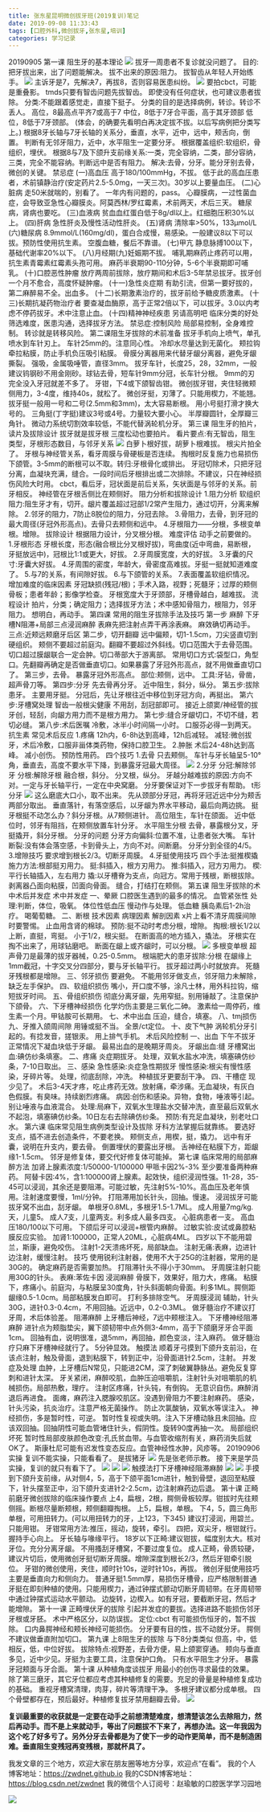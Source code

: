 ```yaml
---
title: 张东星昆明微创拔牙班(2019复训)笔记
date: 2019-09-08 11:33:43
tags: [口腔外科,微创拔牙,张东星,培训]
categories: 学习记录
---
```

20190905
第一课 阻生牙的基本理论
![](https://zymblog-1258069789.cos.ap-chengdu.myqcloud.com/blog0158-zdxbyfx/01.png)
拔牙一周患者不复诊就没问题了。
目的:把牙拔出来，出了问题能解决。
拔不出来的原因:阻力。
拔智齿从年轻人开始练手。
![](https://zymblog-1258069789.cos.ap-chengdu.myqcloud.com/blog0158-zdxbyfx/02.png)
主诉牙是7，先解决7，再拔8，否则容易医患纠纷。
![](https://zymblog-1258069789.cos.ap-chengdu.myqcloud.com/blog0158-zdxbyfx/03.png)
要拍cbct，可能是重叠影。
tmds只要有智齿问题先拔智齿。
即使没有任何症状，也可建议患者拔除。
分类:不能跟着感觉走，直接下挺子。
分类的目的是选择病例，转诊。转诊不丢人。
高位，8最高点平齐7或高于7
中位，8低于7牙合平面，高于其牙颈部
低位，8低于7牙颈部。
(体会，的确要先看明白再决定拔不拔。以后写病例把分类写上。)
根据8牙长轴与7牙长轴的关系分，垂直，水平，近中，远中，颊舌向，倒置。
判断有无邻牙阻力，近中，水平阻生一定要分牙。
根据覆盖组织:软组织，骨组织，埋伏。
根据8与7及下颌升支前缘关系:一类，完全容纳，二类，部分容纳，三类，完全不能容纳。判断远中是否有阻力。
解决:去骨，分牙。能分牙别去骨，微创的关键。
禁忌症
(一)高血压
高于180/100mmHg，不拔。
低于此的高血压患者，术前镇静治疗(安定药片2.5-5.0mg，一天三次)。30岁以上要量血压。
(二)心脏病
走50米就喘的，别看了。
一年内有问题的，pass。
心瓣膜病，一过性菌血症，会导致亚急性心瓣膜炎。阿莫西林/罗红霉素，术前两天，术后三天。
糖尿病，肾病也要吃。
(三)血液病
贫血血红蛋白低于8g/dl以上。红细胞压积30%以上。
(四)肝病
急性肝炎及慢性活动性肝炎。
(五)肾病
清除率>50%，133μmol/L
(六)糖尿病
8.9mmol/L(160mg/dl)，蛋白合成慢，易感染。一般建议8以下可以拔。预防性使用抗生素。
空腹血糖，餐后不靠谱。
(七)甲亢
静息脉搏100以下，基础代谢率20%以下。
(八)月经期(九)妊娠期不拔。
哺乳期麻药止疼药可以用，抗生素青霉素红霉素头孢可用。
麻药半衰期90-110分钟，5-6个半衰期即可哺乳。
(十)口腔恶性肿瘤
放疗两周前拔除，放疗期间和术后3-5年禁忌拔牙。拔牙创一个月不愈合，高度怀疑肿瘤。
(十一)急性炎症期
有助引流，但第一要好拔的，第二麻醉易不全。出血多。
(十二)长期激素治疗的，拔牙前给予糖皮质激素。
(十三)长期抗凝药物治疗者
要查凝血酶原，高于正常2倍以下，可以拔牙。3.0以内考虑不停药拔牙。术中注意止血。
(十四)精神神经疾患
另请高明吧
临床分类的好处
筛选难度，医患沟通，选择拔牙方法。
禁忌症:控制风险
局部易控制，全身难控制。
转诊就是转移风险。
第二课阻生牙拔除的术前准备
拔牙手机向上喷气，单孔喷水到车针刃上。
车针25mm的。注意同心性。
冷却水尽量达到无菌化。
颊拉钩牵拉粘膜，防止手机负压吸引粘膜。
骨膜分离器用来代替牙龈分离器，避免牙龈撕裂。
强吸，金属吸唾管，直径3mm。
拔牙车针，长度25，28，32mm，一般建议钨钢砂不用金刚砂。球钻去骨，短车针9mm分冠，长车针分根。
9mm的刃完全没入牙冠就差不多了。
牙钳，下4或下颌智齿钳。
微创拔牙钳，夹住轻微颊侧用力，3-4度，维持40s，就松了。
微创牙挺，刃薄了。只能用楔力，不能翘。
拔牙挺一般用一号和二号(2.5mm和3mm)，太大容易断根。
用小号挺打滑才换大号的。
三角挺(丁字挺)建议3号或4号。力量较大要小心。
半厚瓣圆针，全厚瓣三角针。
微动力系统切割效率较低，不能代替涡轮机分牙。
第三课 阻生牙的拍片，读片及拔除设计
拔牙就是拔牙根
三度松动也要拍片。
看片要点:有无智齿，阻生类型，牙根形态数目，与邻牙关系
![](https://zymblog-1258069789.cos.ap-chengdu.myqcloud.com/blog0158-zdxbyfx/04.png)
白萝卜根好拔，胡萝卜根难拔。
根尖片拍全了。
牙根与神经管关系，看牙周膜与骨硬板是否连续。
掏根时反复施力也易损伤下颌管。3-5mm的断根可以不取。转归:牙根骨化或排出。
牙冠切除术，只把牙冠分离，血凝块充满，缝合。一段时间后牙根排出或二次排除。不建议，只在神经损伤风险大时用。
cbct，看后牙，冠状面是前后关系，矢状面是与邻牙的关系。前牙相反。
神经管在牙根舌侧比在颊侧好。
阻力分析和拔除设计
1.阻力分析
软组织阻力:阻生牙才有，切开。龈片覆盖超过冠部1/2常产生阻力，通过切开，分离来解除。
2.邻牙的阻力，7防止8脱位的阻力，分冠去除。
3.骨阻力，去骨，到牙冠的最大周径(牙冠外形高点)。去骨只去颊侧和远中。
4.牙根阻力——分根，多根变单根。增隙。
拔除设计
根据阻力设计，分叉根分根。
难度评估
动手之前要做的。
1.牙根形态
牙根长度，形态(融合根比分叉根好拔)，弯曲度(近中弯曲，易断根，牙挺放远中)，冠根比1:1或更大，好拔。
2.牙周膜宽度，大的好拔。
3.牙囊的尺寸:牙囊大好拔。
4.牙周围的密度，年龄大，骨密度高难拔。牙挺一挺就知道难度了。
5.与7的关系，有间隙好拔。
6.与下颌管的关系。
7.表面覆盖软组织情况。
增加难度的临床因素
牙冠缺损(残冠/根)；手术入路，视野；死髓牙；过厚的颊侧骨板；患者年龄；影像学检查。
牙根宽度大于牙颈部，牙槽骨越白，越难拔。
流程设计
拍片，分类；确定阻力；选择拔牙方法；术中感知骨阻力，根阻力，邻牙阻力。
想明白，再动手。
第四课 常用的阻生牙拔除手法及技巧
第一步 麻醉
下牙槽N阻滞+局部三点浸润麻醉
表麻先把注射点弄干再涂表麻。
麻效确切再动手。
三点:近颊远颊磨牙后区
第二步，切开翻瓣
远中偏颊，切1-1.5cm，刀尖竖直切到硬组织。
颊侧不要超过前庭沟。翻瓣不要超过外斜线。切口范围大于去骨范围。切口超过膜龈联合一定会肿。切口蒂部大于游离部。
常用切口方式:袋型口，角型口。先翻瓣再确定是否做垂直切口。如果暴露了牙冠外形高点，就不用做垂直切口了。
第三步，去骨。
暴露牙冠外形高点。
部位:颊侧，远中。
工具:牙钻，骨凿，超声骨刀等。
第四步:分牙
先去骨再分牙。
近中阻生，斜分，纵分。
第五步:拔除患牙。
主要用牙挺。
分冠后，先让牙根往近中移位到牙冠方向，再挺出。
第六步:牙槽窝处理
智齿一般根尖健康 不用刮，刮冠部即可。
接近上颌窦/神经管的拔牙创，轻刮，向龈方用力而不是根方用力。
第七步:缝合牙龈切口，不切不缝，若切必缝。
第八步:术后医嘱
冷敷，冰半小时间隔一小时。
口服芬必得一到两天。
抗生素
常见术后反应
1.疼痛
12h内，6-8h达到高峰，12h后减轻。
减轻:微创拔牙，术后冷敷，口服非甾体类药物，保持口腔卫生。
2.肿胀
术后24-48h达到高峰。
减小创伤。
预防性用药。
四个技巧
1.去骨
只去颊侧。
车针与牙长轴呈5-10°角，垂直去，高度不要水平下降，到暴露牙冠最大周径。
![](https://zymblog-1258069789.cos.ap-chengdu.myqcloud.com/blog0158-zdxbyfx/05.png)
2.分牙
分冠:解除邻牙
分根:解除牙根
融合根，斜分。
分叉根，纵分。
牙越分越难拔的原因:方向不对。一定与牙长轴平行，一定在中央窝磨。
分牙要保证对下一步拔牙有帮助。
t形分牙
![](https://zymblog-1258069789.cos.ap-chengdu.myqcloud.com/blog0158-zdxbyfx/06.png)
这么磨底大口小，取不出来。
先从颈部分牙冠，再将牙冠近远中分为颊舌两部分取出。
垂直落针，有落空感后，以牙龈为界水平移动，最后向两边挑。
挺牙根挺不动怎么办？斜分牙根。从7颊侧进针。
高位阻生，车针在颌面。
近中低位时，邻牙有阻挡，在颊侧放置车针分牙。
水平阻生分根
去骨，暴露根分叉，牙挺撬开，斜分牙根。
分牙的问题
分牙方向偏斜:位置不准，让患者张大嘴。
车针断裂:没有体会落空感，卡到骨头上，方向不对。间断磨。
分牙分到全径的4/5。
3.增隙技巧
要求增到根长2/3。切断牙周膜。
4.牙挺使用技巧
四个手法:挺推楔撬
施力方法:根部挺刃用力。
挺:斜插入，根方刃用力。
推:斜插入，冠方刃用力。
楔:平行长轴插入，左右用力
撬:以牙槽脊为支点，向冠方。常用于残根，断根拔除。
剥离器凸面向粘膜，凹面向骨面。
缝合，打结打在颊侧。
第五课 阻生牙拔除的术中术后并发症
术中并发症
一、晕厥
口腔医生遇到的最多的情况。
血管紧张性
处理:判断，体位，吸氧。
体位性低血压
慢动作与处理。
低血糖
胰岛素后1-2h治疗。
喝葡萄糖。
二、断根
技术因素
病理因素
解剖因素
x片上看不清牙周膜间隙时要警惕。
止血用含肾的棉球。
预防:挺不动时考虑分根，增隙。
掏根:根长1/2以上断，直挺，弯挺。
小于1/2，根尖挺。
在断面高的地方插入，撬法。
牙根实在掏不出来了，用球钻磨吧。
断面在龈上或齐龈时，可以分根。
![](https://zymblog-1258069789.cos.ap-chengdu.myqcloud.com/blog0158-zdxbyfx/07.png)
多根变单根
超声骨刀是最薄的拔牙器械，0.25-0.5mm。
根端肥大的患牙拔除:分根
在龈缘上1mm截冠，十字交叉分四部分，要与牙长轴平行。
拔牙超过两小时就放弃。
死髓牙残根都是增隙。
三、邻牙损伤
要避免。
不能用邻牙做支点，邻牙阻力未解除，缺乏左手保护。
四、软组织损伤
嘴小，开口度不够，涂凡士林，用外科拉钩，缩短拔牙时间。
五、骨组织损伤
彻底分离牙龈，先用窄挺。别用锤敲了。注意保护下颌骨。
六、下牙槽神经损伤
化学灼伤主要是三氧化二砷。
激素给一周停药，维生素一个月。甲钴胺可长期用。
七、术中出血
压迫，缝合，填塞。
八、tmj损伤
九、牙推入颌周间隙
用锤或挺不当。
全景/ct定位。
十、皮下气肿
涡轮机分牙引起的。有捻发音，搓银汞。
用上排气手机。
术后风险控制
一、出血
下午不拔牙
正常情况下凝血块低于牙龈。
最易出血的是晚期牙周炎。
牙龈出血:缝
牙槽窝出血:碘仿纱条填塞。
二、疼痛
炎症期拔牙。
处理，双氧水盐水冲洗，填塞碘仿纱条，7-10日取出。
三、感染
急性感染:炎症急性期拔牙
慢性感染:根尖有慢性感染，牙碎片等。
处理，彻底刮除，冲洗。
种植拔牙更要刮干净。
四、干槽症
现少见了。
术后3-4天才疼，吃止疼药无效。放射痛，牵涉痛。无血凝块，有灰白色假膜。有臭味。持续剧烈疼痛。
病因:创伤和感染。异物，食物，唾液等引起。别让唾液与血液混合。
处理:局麻下，双氧水生理盐水交替冲洗，直至最后双氧水不起泡，填塞碘仿纱条。10日左右去除碘仿纱条。
预防:有充足血凝块，别老吐口水。
第六课 临床常见阻生病例类型设计及拔除
牙科方法掌握后就靠练。
要选好支点，插不进去创造条件，不要老换。
颊侧支点，用楔，挺，撬力。
远中有牙囊，说明在升支内，要去骨。
倒置埋伏的要露出牙根。
舌神经在粘膜下方，距龈缘1-1.5cm。
邻牙是修复体，要交代好修复体可能掉。
第七课 临床常用的局部麻醉方法
加肾上腺素浓度:1/50000-1/100000
甲哌卡因2%-3%
至少要准备两种麻药。
阿替卡因:4%，含1:100000肾上腺素。起效快，组织浸润性强。11-28，35-45可以浸润，其余还是要阻滞。可能过敏，先注射5%-10%。高血压及老年慎用。注射速度要慢，1ml/分钟。
打阻滞用加长针头，回抽。慢速。
浸润拔牙可能拔牙窝不出血，刮牙龈。
单根牙0.8ML，多根牙1.5-1.7ML。
成人用量7mg/kg.天，儿童5。
成人7支，儿童两支。利多成人最多四支。
心脏病患者一支。
高血压180/100以下可用。
下颌后牙可以浸润+根管内麻醉。
过敏实验:皮试或鼻腔粘膜反应实验。
加肾1:100000，正常人20ML，心脏病4ML。
四岁以下不能用碧兰，斯康，避免咬伤。
注射1-2天溃疡坏死，局部缺血。
注射无痛:表麻，边进针边注射，缓慢注射。
技巧
使用锐利注射器，使用不大于25G的注射器，常用的是30G的。
确定麻药是否需要加热。
打阻滞针头不得小于30mm。
牙周膜注射只能用30G的针头。
表麻:苯佐卡因
浸润麻醉
骨膜下，效果好，阻力大，疼痛。
粘膜下，疼痛小。前庭沟，与粘膜呈30度角，针头斜面朝向骨面。利多1ML。腭侧距龈缘0.5-1.0cm。局部粘膜发白即可。
打利多排除空气。
牙周膜浸润
辅助，针头30G，进针0.3-0.4cm，不用回抽。近远中，0.2-0.3ML。
做牙髓治疗不建议打牙周，术后体验差。
阻滞麻醉
上牙槽后神经，7远中颊根注入。
下牙槽神经阻滞麻醉
进针点为颊脂垫尖，翼下颌韧带中点外侧3-4mm，高于下颌磨牙牙合平面1cm。
回抽有血，说明很准，退5mm，再回抽，颜色变淡，注入麻药。
做牙髓治疗只麻下牙槽神经就行了。
5分钟显效。
触摸法
顺着牙弓摸到下颌升支前沿，在该点注射，触及骨面，退到粘膜下，转到正中，沿骨面进针2.5cm，注射。
并发症及处理
血肿，上牙槽后N常见，只能进2CM，深了刺破翼静脉丛。避免反复穿刺和进针太深。
牙关紧闭，麻醉咬肌，血肿压迫咀嚼肌，注射针头对咀嚼肌的机械损伤。局部热敷，理疗。
注射区疼痛，针头钝，有倒钩。
无意识自伤。麻醉消退后再进食。
面瘫，麻药注入腮腺咬肌区。没遇到骨阻力不要注射麻药。
感染，针头污染，抗炎治疗。注意严格无菌操作。
防止次氯酸钠，双氧水等误注入。
神经损伤，多是暂时性，可逆。
暂时性复视或失明。注入下牙槽动脉且未回抽。应该双回抽。回抽阴性可能血管堵住针头，假阴性。旋转90度再抽一次。
局部组织坏死
暂时性局部皮肤颜色改变:孔氏贫血带。与血管收缩剂有关，麻药消失后就OK了。
斯康杜尼可能有迟发性变态反应。血管神经性水肿，风疹等。
20190906
实操
复训不能实操，只能看看了。
是拔猪牙
![](https://zymblog-1258069789.cos.ap-chengdu.myqcloud.com/blog0158-zdxbyfx/08.png)
先是张老师示教。
接下来是学员实操，复训的就只有看下了。
![](https://zymblog-1258069789.cos.ap-chengdu.myqcloud.com/blog0158-zdxbyfx/09.png)
![](https://zymblog-1258069789.cos.ap-chengdu.myqcloud.com/blog0158-zdxbyfx/10.png)
![](https://zymblog-1258069789.cos.ap-chengdu.myqcloud.com/blog0158-zdxbyfx/11.png)
触摸法打下牙槽神经阻滞麻醉
![](https://zymblog-1258069789.cos.ap-chengdu.myqcloud.com/blog0158-zdxbyfx/12.png)
![](https://zymblog-1258069789.cos.ap-chengdu.myqcloud.com/blog0158-zdxbyfx/13.png)
手摸到下颌升支前缘，从对侧4，5，高于下颌平面1cm进针，触到骨壁，退回至粘膜下，针头摆至正中，沿下颌升支进针2-2.5cm，边注射麻药边后退。
第十课 正畸前磨牙微创拔除的临床操作要点
上4，扁根，2根，腭侧骨板较厚。钳拔时先往颊侧摇。断根尽量断颊根，颊侧翻瓣掏根。
上5，扁根，单根。
下4，5，圆三角形单根，可用扭转力。(可以用扭转力的牙，上123，下345)
建议打浸润，用碧兰。
只能用钳。
牙钳常用方法:推压，摇动，旋转，牵引。
四把，双尖牙，根钳就行。
握持手心向上。
牙长轴与喙缘平行。
18岁以下正畸:建议钳拔，幅度别太大。核对牙位。充分分离牙龈。
不用搔刮牙槽窝，不要过度复位。
成人正畸，骨质较硬，建议片切后，使用微创牙挺切断牙周膜。增隙深度到根长2/3，然后牙钳牵引脱位。
牙钳的微创使用，夹住，顺时针10s，逆时针10s，再拔。
微创牙挺使用技巧
主要是垂直向力和侧向力。
普通牙挺1.5mm厚，易损伤牙槽骨，应严格限制普通牙挺在即刻种植的使用。只能用楔力，通过钟摆式颤动切断牙周韧带。在牙周韧带中通过钟摆式运动水平颤动。
边旋转，边楔入。如有牙冠，要截断牙冠，然后才能增隙。
第十一课 正畸埋伏牙的拔除
引起并发症的要拔。选择进路不能损伤邻牙牙根或牙胚。
术中严格区分，以防误拔。
定位:cbct
有可能损伤恒牙的，暂不拔除。
口内鼻腭神经和颊长神经可能损伤。
分牙要有目的性，拔不动就分牙。
腭侧不建议做垂直附加切口。
第九课 上8阻生牙的拔除
与下8分类类似
但高，中，低相反，低，中位好拔。
拔除特点:视野差，去骨方便，易上颌窦穿通。
颊向与垂直多见，近中少见。牙挺为主要工具，注意保护口角。
只有水平阻生才分牙。
暴露牙冠颊面与牙合面。
第十课 从种植角度谈拔牙
用最小的创伤寻求最佳的效果。
除了第三磨牙，其它牙位都应考虑其种植修复的需要。充足的骨量是种植修复成功的基础。
重视牙槽窝清理，肉芽，碎片等清理干净。
多根牙建议都分成单根。
四个骨壁都存在，预后最好。种植修复拔牙禁用翻瓣去骨。
![](https://zymblog-1258069789.cos.ap-chengdu.myqcloud.com/blog0158-zdxbyfx/14.png)

**复训最重要的收获就是一定要在动手之前想清楚难度，想清楚该怎么去除阻力，然后再动手。而不是上来就动手，等出了问题拔不下来了，再想办法。这一年我因为这个吃了好多亏了。另外分牙去骨都是为了使下一步的动作更简单，而不是制造困难。垂直阻生变残冠再变残根，那就杯具了。**

我发文章的三个地方，欢迎大家在朋友圈等地方分享，欢迎点“在看”。
我的个人博客地址：https://zwdnet.github.io
我的CSDN博客地址：https://blog.csdn.net/zwdnet
我的微信个人订阅号：赵瑜敏的口腔医学学习园地


![](https://zymblog-1258069789.cos.ap-chengdu.myqcloud.com/other/wx.jpg)